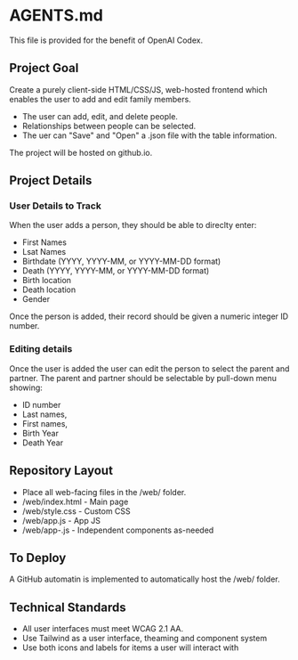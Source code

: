 # AGENTS.md
This file is provided for the benefit of OpenAI Codex.

## Project Goal
Create a purely client-side HTML/CSS/JS, web-hosted frontend which enables the user to add and edit family members.
* The user can add, edit, and delete people.
* Relationships between people can be selected.
* The uer can "Save" and "Open" a .json file with the table information.

The project will be hosted on github.io.

## Project Details

### User Details to Track
When the user adds a person, they should be able to direclty enter:
* First Names
* Lsat Names
* Birthdate (YYYY, YYYY-MM, or YYYY-MM-DD format)
* Death (YYYY, YYYY-MM, or YYYY-MM-DD format)
* Birth location
* Death location
* Gender

Once the person is added, their record should be given a numeric integer ID number. 

### Editing details
Once the user is added the user can edit the person to select the parent and partner. The parent and partner should be selectable by pull-down menu showing:
* ID number
* Last names,
* First names,
* Birth Year
* Death Year

## Repository Layout
* Place all web-facing files in the /web/ folder.
* /web/index.html - Main page
* /web/style.css - Custom CSS
* /web/app.js - App JS
* /web/app-<module>.js - Independent components as-needed

## To Deploy
A GitHub automatin is implemented to automatically host the /web/ folder. 

## Technical Standards
* All user interfaces must meet WCAG 2.1 AA.
* Use Tailwind as a user interface, theaming and component system
* Use both icons and labels for items a user will interact with
